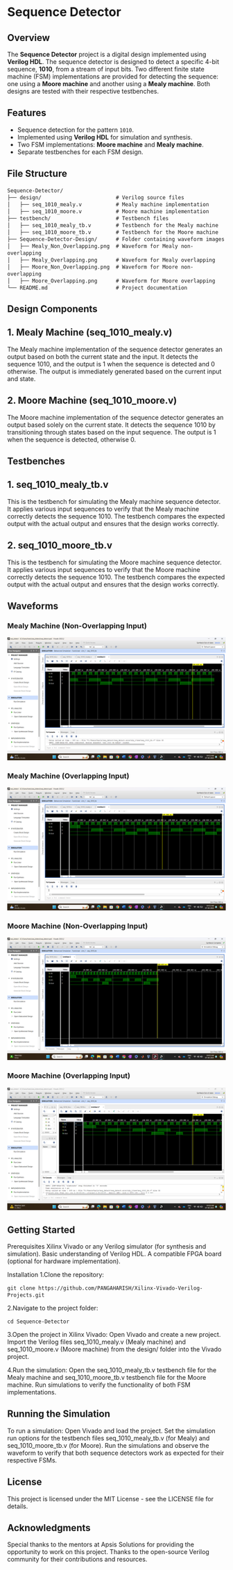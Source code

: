 # Sequence Detector

## Overview

The **Sequence Detector** project is a digital design implemented using **Verilog HDL**. The sequence detector is designed to detect a specific 4-bit sequence, **1010**, from a stream of input bits. Two different finite state machine (FSM) implementations are provided for detecting the sequence: one using a **Moore machine** and another using a **Mealy machine**. Both designs are tested with their respective testbenches.

## Features

- Sequence detection for the pattern `1010`.
- Implemented using **Verilog HDL** for simulation and synthesis.
- Two FSM implementations: **Moore machine** and **Mealy machine**.
- Separate testbenches for each FSM design.
  
## File Structure

```plaintext
Sequence-Detector/
├── design/                        # Verilog source files
│   ├── seq_1010_mealy.v           # Mealy machine implementation
│   ├── seq_1010_moore.v           # Moore machine implementation
├── testbench/                     # Testbench files
│   ├── seq_1010_mealy_tb.v        # Testbench for the Mealy machine
│   ├── seq_1010_moore_tb.v        # Testbench for the Moore machine
├── Sequence-Detector-Design/      # Folder containing waveform images
│   ├── Mealy_Non_Overlapping.png  # Waveform for Mealy non-overlapping
│   ├── Mealy_Overlapping.png      # Waveform for Mealy overlapping
│   ├── Moore_Non_Overlapping.png  # Waveform for Moore non-overlapping
│   ├── Moore_Overlapping.png      # Waveform for Moore overlapping
└── README.md                      # Project documentation
```
## Design Components
## 1. Mealy Machine (seq_1010_mealy.v)
The Mealy machine implementation of the sequence detector generates an output based on both the current state and the input. It detects the sequence 1010, and the output is 1 when the sequence is detected and 0 otherwise. The output is immediately generated based on the current input and state.

## 2. Moore Machine (seq_1010_moore.v)
The Moore machine implementation of the sequence detector generates an output based solely on the current state. It detects the sequence 1010 by transitioning through states based on the input sequence. The output is 1 when the sequence is detected, otherwise 0.

## Testbenches
## 1. seq_1010_mealy_tb.v
This is the testbench for simulating the Mealy machine sequence detector. It applies various input sequences to verify that the Mealy machine correctly detects the sequence 1010. The testbench compares the expected output with the actual output and ensures that the design works correctly.

## 2. seq_1010_moore_tb.v
This is the testbench for simulating the Moore machine sequence detector. It applies various input sequences to verify that the Moore machine correctly detects the sequence 1010. The testbench compares the expected output with the actual output and ensures that the design works correctly.
## Waveforms

### Mealy Machine (Non-Overlapping Input)

![Mealy Non-Overlapping](Sequence-Detector-Design/Mealy_Non_Overlapping.png)

### Mealy Machine (Overlapping Input)

![Mealy Overlapping](Mealy_Overlapping.png)

### Moore Machine (Non-Overlapping Input)

![Moore Non-Overlapping](Sequence-Detector-Design/Moore_Non_Overlapping.png)

### Moore Machine (Overlapping Input)

![Moore Overlapping](Sequence-Detector-Design/Moore_Overlapping.png)

## Getting Started
Prerequisites
Xilinx Vivado or any Verilog simulator (for synthesis and simulation).
Basic understanding of Verilog HDL.
A compatible FPGA board (optional for hardware implementation).

Installation
1.Clone the repository:
```plaintext
git clone https://github.com/PANGAHARISH/Xilinx-Vivado-Verilog-Projects.git
```
2.Navigate to the project folder:
```plaintext
cd Sequence-Detector
```
3.Open the project in Xilinx Vivado:
Open Vivado and create a new project.
Import the Verilog files seq_1010_mealy.v (Mealy machine) and seq_1010_moore.v (Moore machine) from the design/ folder into the Vivado project.

4.Run the simulation:
Open the seq_1010_mealy_tb.v testbench file for the Mealy machine and seq_1010_moore_tb.v testbench file for the Moore machine.
Run simulations to verify the functionality of both FSM implementations.

## Running the Simulation
To run a simulation:
Open Vivado and load the project.
Set the simulation run options for the testbench files seq_1010_mealy_tb.v (for Mealy) and seq_1010_moore_tb.v (for Moore).
Run the simulations and observe the waveform to verify that both sequence detectors work as expected for their respective FSMs.
## License
This project is licensed under the MIT License - see the LICENSE file for details.

## Acknowledgments
Special thanks to the mentors at Apsis Solutions for providing the opportunity to work on this project.
Thanks to the open-source Verilog community for their contributions and resources.
